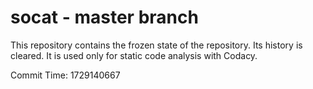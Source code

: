 # socat - master branch

This repository contains the frozen state of the repository.
Its history is cleared. It is used only for static code
analysis with Codacy.

Commit Time: 1729140667